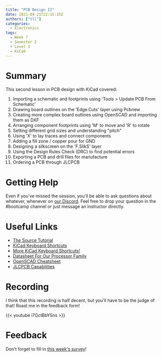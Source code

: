 ```yaml
---
title: "PCB Design II"
date: 2021-04-21T22:15:15Z
authors: ["tll"]
categories:
  - Electronics
tags:
  - Week 7
  - Semester 2
  - Level 3
  - KiCad
---
```


Summary
======

This second lesson in PCB design with KiCad covered:

1. Importing a schematic and footprints using 'Tools > Update PCB From Schematic'
2. Drawing board outlines on the 'Edge.Cuts' layer using Pcbnew
3. Creating more complex board outlines using OpenSCAD and importing them as DXF
4. Arranging component footprints using 'M' to move and 'R' to rotate
5. Setting different grid sizes and understanding "pitch"
6. Using 'X' to lay traces and connect components
7. Adding a fill zone / copper pour for GND
8. Designing a silkscreen on the 'F.SlikS' layer
9. Using the Design Rules Check (DRC) to find potential errors
9. Exporting a PCB and drill files for manufacture
10. Ordering a PCB through JLCPCB

Getting Help
============

Even if you've missed the session, you'll be able to ask questions about whatever, whenever on [our Discord](https://discord.gg/N4k7ECt). Feel free to drop your question in the #bootcamp channel or just message an instructor directly.

Useful Links
============

-   [The Source Tutorial](https://github.com/MalphasWats/hawk)
-   [KiCad Keyboard Shortcuts](https://shortcutworld.com/KiCAD/win/KiCAD_Shortcuts)
-   [More KiCad Keyboard Shortcuts!](https://defkey.com/kicad-shortcuts)
-   [Datasheet For Our Processor Family](http://ww1.microchip.com/downloads/en/devicedoc/atmel-42242-sam-d10_datasheet.pdf)
-   [OpenSCAD Cheatsheet](https://openscad.org/cheatsheet/)
-   [JLCPCB Capabilities](https://jlcpcb.com/capabilities/Capabilities)

Recording
=========

I think that this recording is half decent, but you'll have to be the judge of that! Roast me in the feedback form!

{{< youtube i7GctBbY5ns >}}

Feedback
========

Don't forget to fill in [this week's survey](https://forms.gle/uJG2umrBib8LNQKJ7)!